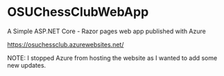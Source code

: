 # OSUChessClubWebApp
A Simple ASP.NET Core - Razor pages web app
published with Azure


https://osuchessclub.azurewebsites.net/

NOTE: I stopped Azure from hosting the website as I wanted to add some new updates.
